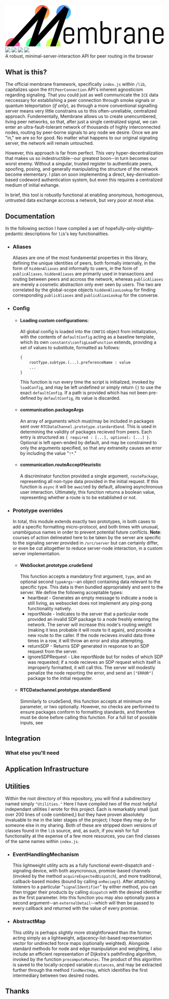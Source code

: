 ![Membrane](./Assets/Membrane-banner.svg)</br>
![](https://api.codiga.io/project/33828/score/svg)
![](https://img.shields.io/github/license/JerichoJS/membrane?color=blue&label=License)
![](https://img.shields.io/github/languages/code-size/JerichoJS/membrane?color=%20%23d0a011%20&label=Raw%20Code%20Size)
[![](https://img.shields.io/website?down_color=%23D0342C&down_message=Offline&label=Website%20Status&up_color=%23e8daef&up_message=Operational&url=https%3A%2F%2Fmembra.ne)](https://membra.ne)
</br>
A robust, minimal-server-interaction API for peer routing in the browser

## What  is this?
The official membrane framework, specifically `index.js` within `/lib`, capitalizes upon the `RTCPeerConnection` API's inherent agnosticism regarding signaling. That you could just as well communicate the `ICE` data neccessary for establishing a peer connection through smoke signals or quantum teleportation (*if only*), as through a more conventional signalling server means very little constrains us to this often-unreliable, centralized approach. Fundementally, Membrane allows us to create unencumbered, living peer networks, so that, after just a single centralized signal, we can enter an ultra-fault-tolerant network of thousands of highly interconnected nodes, routing by peer-borne signals to any node we desire. Once we are "in," we are so for good. No matter what happens to our original signaling server, the network will remain untouched.

However, this approach is far from perfect. This very hyper-decentralization that makes us so indestructible--our greatest boon--in turn becomes our worst enemy. Without a singular, trusted register to authenticate peers, spoofing, posing, and generally manipulating the structure of the network become elementary. I plan on soon implementing a direct, key-derrivation-based codeword authentication system, but even this requires a centralized medium of initial exhange.

In brief, this tool is robustly functional at enabling anonymous, homogenous, untrusted data exchange accross a network, but very poor at most else.

## Documentation
In the following section I have compiled a set of hopefully-only-slightly-pedantic descriptions for `lib`'s key functionalities.
- ### Aliases
    Aliases are one of the most fundamental properties in this library, defining the unique identities of peers, both formally internally, in the form of `hiddenAliases` and informally to users, in the form of `publicAliases`. `hiddenAliases` are primarily used in transactions and routing between peers and accross the network, whereas `publicAliases` are merely a cosmetic abstraction only ever seen by users. The two are correlated by the global-scope objects `hiddenAliasLookup` for finding corresponding `publicAliases` and `publicAliasLookup` for the converse.
- ### Config
  - #### Loading custom configurations:
    All global config is loaded into the `CONFIG` object from initialization, with the contents of `defaultConfig` acting as a baseline template, which its own `constants\configLoadFunction` extends, providing a set of values to substitute, formatted as follows:
    ```
    {
        rootType.subtype.(...).preferenceName : value
        ...
    }
    ```
    This function is run every time the script is initialized, invoked by `loadConfig`, and may be left undefined or simply return `{}` to use the exact `defaultConfig`. If a path is provided which has not been pre-defined by `defaultConfig`, its value is discarded.
  - #### communication.packageArgs 
    An array of arguments which must/may be included in packages sent over `RTCDataChannel.prototype.standardSend`. This is used in determining the validity of packages recieved from peers. Each entry is structured as `{ required : [...], optional: [...] }`. Optional is left open-ended by default, and may be constrained to only the arguments specified, so that any extraneity causes an error by including the value "`!*`."
  - #### communication.routeAcceptHeuristic
    A discriminator function provided a single argument, `routePackage`, representing all non-type data provided in the initial request. If this function is `async` it will be `await`ed  by default, allowing asynchronous user interaction. Ultimately, this function returns a boolean value, representing whether a route is to be established or not.
- ### Prototype overrides
    In total, this module extends exactly two prototypes, in both cases to add a specific formatting micro-protocol, and both times with unusual, unambiguous names in order to prevent potential future conflicts. **Note**: courses of action delineated here to be taken by the server are specific to the signaling server provided in `/src/server` but can certainly differ, or even be cut altogether to reduce server-node interaction, in a custom server implementation.
    - #### WebSocket.prototype.crudeSend
        This function accepts a mandatory first argument, `type`, and an optional second `typeArgs`--an object containing data relevant to the specific type. This data is then bundled appropriately and sent to the server. We define the following acceptable types:
        - heartbeat - Generates an empty message to indicate a node is still living, as websocket does not implement any ping-pong functionality natively.
        - reportNode - Indicates to the server that a particular node provided an invalid SDP package to a node freshly entering the network. The server will increase this node's routing weight (making it less probable it will route to it again), and provide a new route to the caller. If the node recieves invalid data three times in a row, it will throw an error and stop attempting.
        - returnSDP - Returns SDP generated in response to an SDP request from the server.
        - ignoreSDPRequest - Like reportNode but for nodes of which SDP was requested; if a node recieves an SDP request which itself is improperly formatted, it will call this. The server will modestly penalize the node reporting the error, and send an `["ERROR"]` package to the initial requester.
    - #### RTCDatachannel.prototype.standardSend
      Simmilarly to crudeSend, this function accepts at minimum one parameter, or two optionally. However, no checks are performed to ensure packages conform to formatting standards, and therefore must be done before calling this function. For a full list of possible inputs, see 
## Integration
<!-- the following functions, etc, must be supplied -->
### What else you'll need
<!-- A functional server with appropriate endpoints + exchange methods (see /src/server -> wget -> cd -> npm install) -->
## Application Infrastructure
## Utilities
Within the root directory of this repository, you will find a subdirectory named simply `"Utilities."` Here I have compiled two of the most helpful independant utilities I wrote for this project. Each is remarkably small (just over 200 lines of code combined,) but they have proven absolutely invaluable to me in the later stages of the project; I hope they may do for someone else in my sharing. Both of these are stripped down versions of classes found in the `lib` source, and, as such, if you wish for full functionality at the expense of a few more resources, you can find classes of the same names within `index.js`.
- ### EventHandlingMechanism
    This lightweight utility acts as a fully functional event-dispatch and -signaling device, with both asyncronous, promise-based channels (invoked by the method `acquireExpectedDispatch`), and more traditional, callback-based modes (bound by calling `onReciept`). After attatching listeners to a particular "`signalIdentifier`" by either method, you can then trigger their products by calling `dispatch` with the desired identifier as the first parameter. Into this function you may also optionally pass a second argument--an `externalDetail`--which will then be passed to every callback and returned with the value of every promise.
- ### AbstractMap
    This utility is perhaps slightly more straightforward than the former, acting simply as a lightweight, adjacency-list-based representation vector for undirected force maps (optionally weighted). Alongside standard methods for node and edge manipulation and weighting, I also include an efficient representation of Dijkstra's pathfinding algorithm, invoked by the function `precomputeRoutes`. The product of this algorithm is saved to the locally-scoped variable `distances`, and may be extracted further through the method `findNextHop`, which identifies the first intermediary between two desired nodes.
## Thanks
